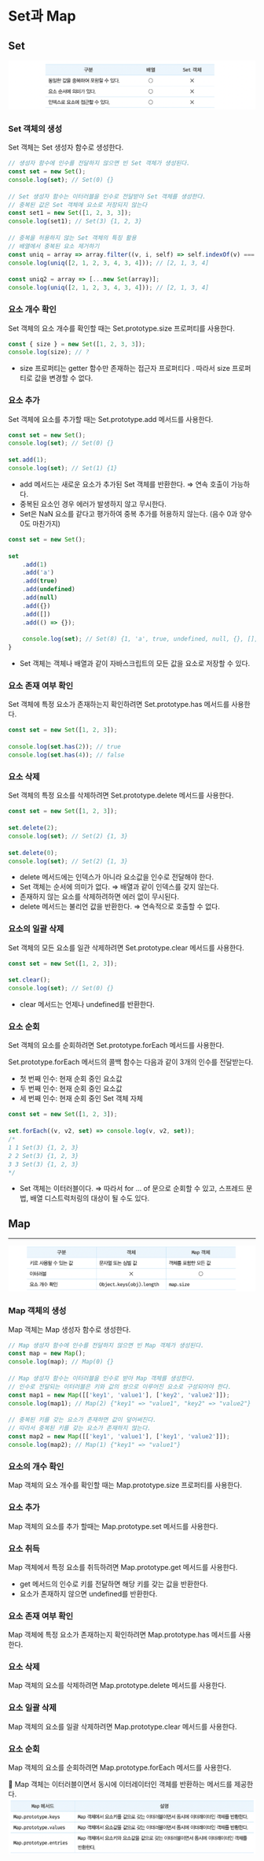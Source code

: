 # Set과 Map  
  
## Set  
  
  
![IMAGE](https://raw.githubusercontent.com/nogi-bot/resources/main/ph-1dnjs/images/d4dd9f73-6379-44eb-aee1-5428adde2496-image.png)  
  
  
  
### Set 객체의 생성  
Set 객체는 Set 생성자 함수로 생성한다.   
```javascript  
// 생성자 함수에 인수를 전달하지 않으면 빈 Set 객체가 생성된다.
const set = new Set();
console.log(set); // Set(0) {}

// Set 생성자 함수는 이터러블을 인수로 전달받아 Set 객체를 생성한다.
// 중복된 값은 Set 객체에 요소로 저장되지 않는다
const set1 = new Set([1, 2, 3, 3]);
console.log(set1); // Set(3) {1, 2, 3}

// 중복을 허용하지 않는 Set 객체의 특징 활용
// 배열에서 중복된 요소 제거하기
const uniq = array => array.filter((v, i, self) => self.indexOf(v) === i);
console.log(uniq([2, 1, 2, 3, 4, 3, 4])); // [2, 1, 3, 4]

const uniq2 = array => [...new Set(array)];
console.log(uniq([2, 1, 2, 3, 4, 3, 4])); // [2, 1, 3, 4]  
```  
  
### 요소 개수 확인   
Set 객체의 요소 개수를 확인할 때는 Set.prototype.size 프로퍼티를 사용한다.  
```javascript  
const { size } = new Set([1, 2, 3, 3]);
console.log(size); // ?  
```  
* size 프로퍼티는 getter 함수만 존재하는 접근자 프로퍼티다 . 따라서 size 프로퍼티로 값을 변경할 수 없다.  
  
### 요소 추가  
Set 객체에 요소를 추가할 때는 Set.prototype.add 메서드를 사용한다.  
```javascript  
const set = new Set();
console.log(set); // Set(0) {}

set.add(1);
console.log(set); // Set(1) {1}  
```  
* add 메서드는 새로운 요소가 추가된 Set 객체를 반환한다. ⇒ 연속 호출이 가능하다.  
* 중복된 요소인 경우 에러가 발생하지 않고 무시한다.  
* Set은 NaN 요소를 같다고 평가하여 중복 추가를 허용하지 않는다. (음수 0과 양수 0도 마찬가지)  
  
```javascript  
const set = new Set();

set
	.add(1)
	.add('a')
	.add(true)
	.add(undefined)
	.add(null)
	.add({})
	.add([])
	.add(() => {});
	
	console.log(set); // Set(8) {1, 'a', true, undefined, null, {}, [], () => {}}
}  
```  
* Set 객체는 객체나 배열과 같이 자바스크립트의 모든 값을 요소로 저장할 수 있다.  
  
### 요소 존재 여부 확인  
Set 객체에 특정 요소가 존재하는지 확인하려면 Set.prototype.has 메서드를 사용한다.  
  
```javascript  
const set = new Set([1, 2, 3]);

console.log(set.has(2)); // true
console.log(set.has(4)); // false  
```  
  
### 요소 삭제  
Set 객체의 특정 요소를 삭제하려면 Set.prototype.delete 메서드를 사용한다.  
  
```javascript  
const set = new Set([1, 2, 3]);

set.delete(2);
console.log(set); // Set(2) {1, 3}

set.delete(0);
console.log(set); // Set(2) {1, 3}  
```  
* delete 메서드에는 인덱스가 아니라 요소값을 인수로 전달해야 한다.  
* Set 객체는 순서에 의미가 없다. ⇒ 배열과 같이 인덱스를 갖지 않는다.  
* 존재하지 않는 요소를 삭제하려하면 에러 없이 무시된다.  
* delete 메서드는 불리언 값을 반환한다. ⇒ 연속적으로 호출할 수 없다.  
  
### 요소의 일괄 삭제  
Set 객체의 모든 요소를 일관 삭제하려면 Set.prototype.clear 메서드를 사용한다.  
  
```javascript  
const set = new Set([1, 2, 3]);

set.clear();
console.log(set); // Set(0) {}  
```  
* clear 메서드는 언제나 undefined를 반환한다.  
  
### 요소 순회  
Set 객체의 요소를 순회하려면 Set.prototype.forEach 메서드를 사용한다.  
  
Set.prototype.forEach 메서드의 콜백 함수는 다음과 같이 3개의 인수를 전달받는다.  
* 첫 번째 인수: 현재 순회 중인 요소값  
* 두 번째 인수: 현재 순회 중인 요소값  
* 세 번째 인수: 현재 순회 중인 Set 객체 자체  
  
  
  
```javascript  
const set = new Set([1, 2, 3]);

set.forEach((v, v2, set) => console.log(v, v2, set));
/*
1 1 Set(3) {1, 2, 3}
2 2 Set(3) {1, 2, 3}
3 3 Set(3) {1, 2, 3}
*/  
```  
* Set 객체는 이터러블이다. ⇒ 따라서 for … of 문으로 순회할 수 있고, 스프레드 문법, 배열 디스트럭처링의 대상이 될 수도 있다.  
  
## Map  
---  
  
  
![IMAGE](https://raw.githubusercontent.com/nogi-bot/resources/main/ph-1dnjs/images/44ff73ad-3e52-4486-8170-97ebd9126173-image.png)  
  
### Map 객체의 생성  
Map 객체는 Map 생성자 함수로 생성한다.   
```javascript  
// Map 생성자 함수에 인수를 전달하지 않으면 빈 Map 객체가 생성된다.
const map = new Map();
console.log(map); // Map(0) {}

// Map 생성자 함수는 이터러블을 인수로 받아 Map 객체를 생성한다.
// 인수로 전달되는 이터러블은 키와 값의 쌍으로 이루어진 요소로 구성되어야 한다.
const map1 = new Map([['key1', 'value1'], ['key2', 'value2']]);
console.log(map1); // Map(2) {"key1" => "value1", "key2" => "value2"}

// 중복된 키를 갖는 요소가 존재하면 값이 덮어써진다.
// 따라서 중복된 키를 갖는 요소가 존재하지 않는다.
const map2 = new Map([['key1', 'value1'], ['key1', 'value2']]);
console.log(map2); // Map(1) {"key1" => "value1"}  
```  
  
### 요소의 개수 확인  
Map 객체의 요소 개수를 확인할 때는 Map.prototype.size 프로퍼티를 사용한다.  
  
### 요소 추가  
Map 객체의 요소를 추가 할때는 Map.prototype.set 메서드를 사용한다.  
  
  
  
### 요소 취득  
Map 객체에서 특정 요소를 취득하려면 Map.prototype.get 메서드를 사용한다.   
  
* get 메서드의 인수로 키를 전달하면 해당 키를 갖는 값을 반환한다.  
* 요소가 존재하지 않으면 undefined를 반환한다.  
  
### 요소 존재 여부 확인  
Map 객체에 특정 요소가 존재하는지 확인하려면 Map.prototype.has 메서드를 사용한다.  
  
### 요소 삭제  
Map 객체의 요소를 삭제하려면 Map.prototype.delete 메서드를 사용한다.  
  
### 요소 일괄 삭제  
Map 객체의 요소를 일괄 삭제하려면 Map.prototype.clear 메서드를 사용한다.  
  
### 요소 순회  
Map 객체의 요소를 순회하려면 Map.prototype.forEach 메서드를 사용한다.  
  
📌 Map 객체는 이터러블이면서 동시에 이터레이터인 객체를 반환하는 메서드를 제공한다.  
![IMAGE](https://raw.githubusercontent.com/nogi-bot/resources/main/ph-1dnjs/images/6dc2f6a1-a03f-4424-8593-efa297cc50f7-image.png)  
  
  
  
